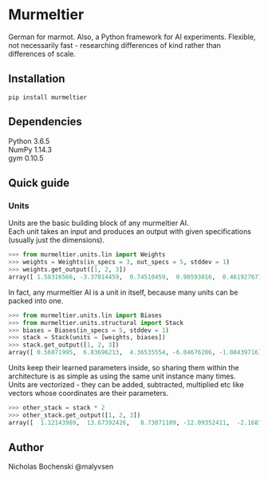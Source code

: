 # Murmeltier
German for marmot. Also, a Python framework for AI experiments. Flexible, not necessarily fast - researching differences of kind rather than differences of scale.

## Installation
`pip install murmeltier`

## Dependencies
Python 3.6.5  
NumPy 1.14.3  
gym 0.10.5  

## Quick guide
### Units
Units are the basic building block of any murmeltier AI.  
Each unit takes an input and produces an output with given specifications (usually just the dimensions).  
```python
>>> from murmeltier.units.lin import Weights
>>> weights = Weights(in_specs = 3, out_specs = 5, stddev = 1)
>>> weights.get_output([1, 2, 3])
array([ 1.58316566, -3.37014459,  0.74510459,  0.90593016,  0.46192767])
```

In fact, any murmeltier AI is a unit in itself, because many units can be packed into one.  
```python
>>> from murmeltier.units.lin import Biases
>>> from murmeltier.units.structural import Stack
>>> biases = Biases(in_specs = 5, stddev = 1)
>>> stack = Stack(units = [weights, biases])
>>> stack.get_output([1, 2, 3])
array([ 0.56071995,  6.83696213,  4.36535554, -6.04676206, -1.08439716])
```

Units keep their learned parameters inside, so sharing them within the architecture is as simple as using the same unit instance many times.  
Units are vectorized - they can be added, subtracted, multiplied etc like vectors whose coordinates are their parameters.  
```python
>>> other_stack = stack * 2
>>> other_stack.get_output([1, 2, 3])
array([  1.12143989,  13.67392426,   8.73071109, -12.09352411,  -2.16879431])
```

## Author
Nicholas Bochenski @malyvsen
